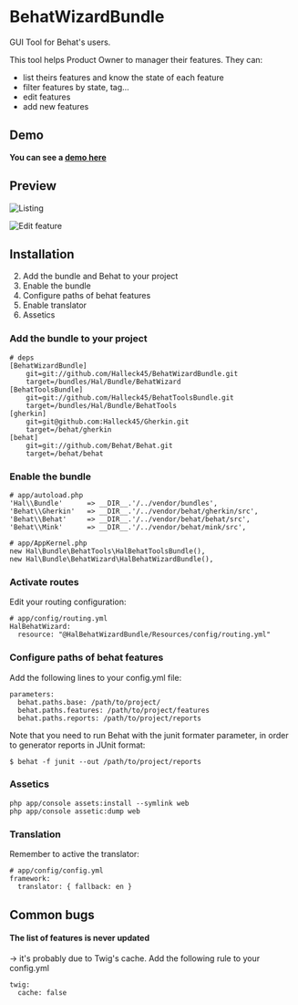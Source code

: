 BehatWizardBundle
================

GUI Tool for Behat's users.

This tool helps Product Owner to manager their features. They can:
- list theirs features and know the state of each feature
- filter features by state, tag...
- edit features
- add new features

## Demo

**You can see a [demo here](http://halleck45.github.com/BehatWizardBundle/demo/behat/wizard/list.html)**

## Preview

![Listing](https://github.com/Halleck45/BehatWizardBundle/raw/master/Resources/docs/screen-home-small.jpg)

![Edit feature](https://github.com/Halleck45/BehatWizardBundle/raw/master/Resources/docs/screen-edit-small.jpg)



Installation
-----------
2. Add the bundle and Behat to your project
3. Enable the bundle
4. Configure paths of behat features
5. Enable translator
6. Assetics


### Add the bundle to your project

    # deps
    [BehatWizardBundle]
        git=git://github.com/Halleck45/BehatWizardBundle.git
        target=/bundles/Hal/Bundle/BehatWizard
    [BehatToolsBundle]
        git=git://github.com/Halleck45/BehatToolsBundle.git
        target=/bundles/Hal/Bundle/BehatTools
    [gherkin]
        git=git@github.com:Halleck45/Gherkin.git
        target=/behat/gherkin
    [behat]
        git=git://github.com/Behat/Behat.git
        target=/behat/behat

### Enable the bundle

    # app/autoload.php
    'Hal\\Bundle'      => __DIR__.'/../vendor/bundles',
    'Behat\\Gherkin'   => __DIR__.'/../vendor/behat/gherkin/src',
    'Behat\\Behat'     => __DIR__.'/../vendor/behat/behat/src',
    'Behat\\Mink'      => __DIR__.'/../vendor/behat/mink/src',

    # app/AppKernel.php
    new Hal\Bundle\BehatTools\HalBehatToolsBundle(),
    new Hal\Bundle\BehatWizard\HalBehatWizardBundle(),

### Activate routes

Edit your routing configuration:
    
    # app/config/routing.yml
    HalBehatWizard:
      resource: "@HalBehatWizardBundle/Resources/config/routing.yml"

### Configure paths of behat features

Add the following lines to your config.yml file:

    parameters:
      behat.paths.base: /path/to/project/
      behat.paths.features: /path/to/project/features
      behat.paths.reports: /path/to/project/reports

Note that you need to run Behat with the junit formater parameter, in order to generator reports in JUnit format:

    $ behat -f junit --out /path/to/project/reports


### Assetics

    php app/console assets:install --symlink web
    php app/console assetic:dump web

### Translation

Remember to active the translator:

    # app/config/config.yml
    framework:
      translator: { fallback: en }


## Common bugs

#### The list of features is never updated
-> it's probably due to Twig's cache. Add the following rule to your config.yml

    twig:
      cache: false



